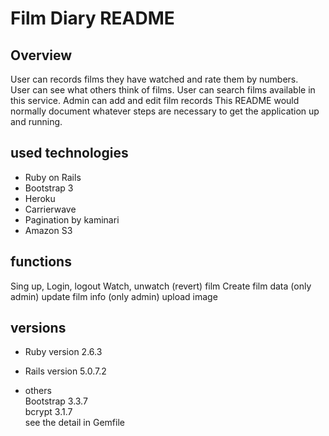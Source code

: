 # Film Diary README

## Overview
User can records films they have watched and rate them by numbers.   
User can see what others think of films. 
User can search films available in this service. 
Admin can add and edit film records
This README would normally document whatever steps are necessary to get the
application up and running.

## used technologies
* Ruby on Rails
* Bootstrap 3
* Heroku
* Carrierwave 
* Pagination by kaminari 
* Amazon S3  

## functions
Sing up, Login, logout 
Watch, unwatch (revert) film 
Create film data (only admin)
update film info (only admin)
upload image

## versions
* Ruby version 2.6.3
* Rails version 5.0.7.2

* others    
Bootstrap 3.3.7  
bcrypt 3.1.7  
see the detail in Gemfile
